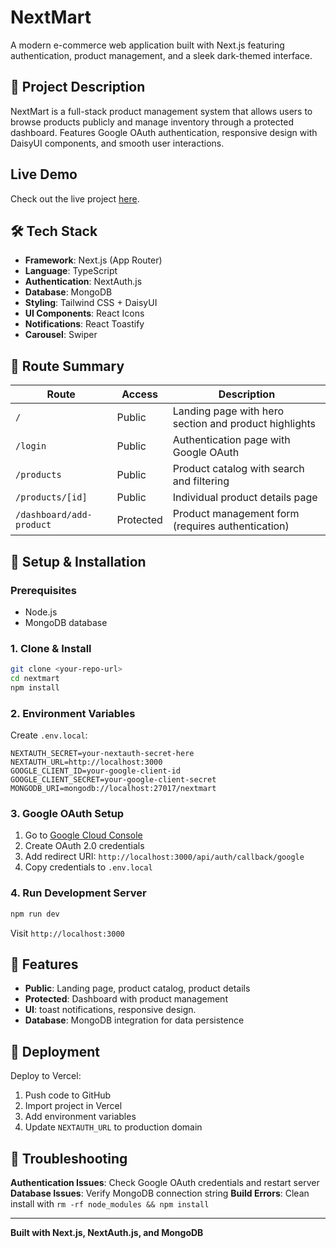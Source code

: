 # NextMart

A modern e-commerce web application built with Next.js featuring authentication, product management, and a sleek dark-themed interface.

## 🚀 Project Description

NextMart is a full-stack product management system that allows users to browse products publicly and manage inventory through a protected dashboard. Features Google OAuth authentication, responsive design with DaisyUI components, and smooth user interactions.

## Live Demo

Check out the live project [here](https://nextmart-nextjs.vercel.app/).

## 🛠 Tech Stack

- **Framework**: Next.js (App Router)
- **Language**: TypeScript
- **Authentication**: NextAuth.js
- **Database**: MongoDB
- **Styling**: Tailwind CSS + DaisyUI
- **UI Components**: React Icons
- **Notifications**: React Toastify
- **Carousel**: Swiper

## 🚦 Route Summary

| Route | Access | Description |
|-------|--------|-------------|
| `/` | Public | Landing page with hero section and product highlights |
| `/login` | Public | Authentication page with Google OAuth |
| `/products` | Public | Product catalog with search and filtering |
| `/products/[id]` | Public | Individual product details page |
| `/dashboard/add-product` | Protected | Product management form (requires authentication) |

## 🔧 Setup & Installation

### Prerequisites
- Node.js 
- MongoDB database

### 1. Clone & Install
```bash
git clone <your-repo-url>
cd nextmart
npm install
```

### 2. Environment Variables
Create `.env.local`:

```env
NEXTAUTH_SECRET=your-nextauth-secret-here
NEXTAUTH_URL=http://localhost:3000
GOOGLE_CLIENT_ID=your-google-client-id
GOOGLE_CLIENT_SECRET=your-google-client-secret
MONGODB_URI=mongodb://localhost:27017/nextmart
```

### 3. Google OAuth Setup
1. Go to [Google Cloud Console](https://console.cloud.google.com/)
2. Create OAuth 2.0 credentials
3. Add redirect URI: `http://localhost:3000/api/auth/callback/google`
4. Copy credentials to `.env.local`

### 4. Run Development Server
```bash
npm run dev
```

Visit `http://localhost:3000`

## 🎨 Features

- **Public**: Landing page, product catalog, product details
- **Protected**: Dashboard with product management
- **UI**: toast notifications, responsive design.
- **Database**: MongoDB integration for data persistence

## 🚀 Deployment

Deploy to Vercel:
1. Push code to GitHub
2. Import project in Vercel
3. Add environment variables
4. Update `NEXTAUTH_URL` to production domain

## 🐛 Troubleshooting

**Authentication Issues**: Check Google OAuth credentials and restart server
**Database Issues**: Verify MongoDB connection string
**Build Errors**: Clean install with `rm -rf node_modules && npm install`

---

**Built with Next.js, NextAuth.js, and MongoDB**